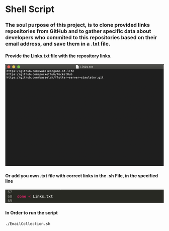 # Shell Script

### The soul purpose of this project, is to clone provided links repositories from GitHub and to gather specific data about developers who commited to this repositories based on their email address, and save them in a .txt file.

#### Provide the Links.txt file with the repository links.

![Links File](img/links.png)

#### Or add you own .txt file with correct links in the .sh File, in the specified line

![Links File](img/fileLink.png)

#### In Order to run the script

```bash
./EmailCollection.sh
```
